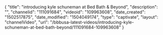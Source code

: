 {
    "title": "introducing kyle schuneman at Bed Bath &amp; Beyond",
    "description": "",
    "channelid": "111091684",
    "videoid": "109963608",
    "date_created": "1502517875",
    "date_modified": "1504049174",
    "type": "captivate",
    "layout": "channelVideo",
    "url": "\/bbbusa-latest-videos\/introducing-kyle-schuneman-at-bed-bath-beyond\/111091684-109963608"
}